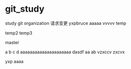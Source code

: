# git_study
study git organization
请求变更
yxpbruce
aaaaa
vvvvv
temp

temp2
temp3

master

a
b
c
d
aaaaaaaaaaaaaaaaaaaaa
dasdf
aa
ab
vzxccv
zxcvx


yxp
aaaa

